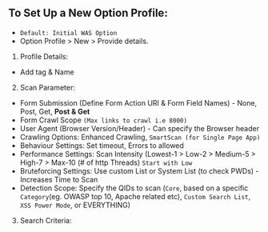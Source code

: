 ## To Set Up a New Option Profile:
-  `Default: Initial WAS Option`
- Option Profile > New > Provide details.

1. Profile Details:
- Add tag & Name

2. Scan Parameter:
- Form Submission (Define Form Action URI & Form Field Names) - None, Post, Get, **Post & Get**
- Form Crawl Scope `(Max links to crawl i.e 8000)`
- User Agent (Browser Version/Header) - Can specify the Browser header
- Crawling Options: Enhanced Crawling, `SmartScan (for Single Page App)`
- Behaviour Settings: Set timeout, Errors to allowed
- Performance Settings: Scan Intensity (Lowest-1 > Low-2 > Medium-5 > High-7 > Max-10 (# of http Threads) `Start with Low`
- Bruteforcing Settings: Use custom List or System List (to check PWDs) - Increases Time to Scan
- Detection Scope: Specify the QIDs to scan (`Core`, based on a specific `Category`(eg. OWASP top 10, Apache related etc), `Custom Search List`, `XSS Power Mode`, or EVERYTHING)

3. Search Criteria:






















